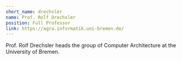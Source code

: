 ```yaml
---
short_name: drechsler
name: Prof. Rolf Drechsler
position: Full Professor
link: https://agra.informatik.uni-bremen.de/
---
```

Prof. Rolf Drechsler heads the group of Computer Architecture at the University of Bremen.
